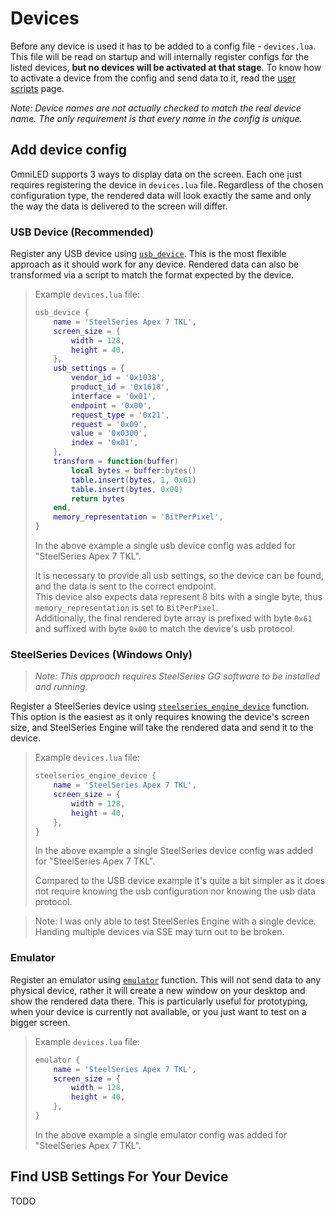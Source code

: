 # Devices

Before any device is used it has to be added to a config file - `devices.lua`. This file will be
read on startup and will internally register configs for the listed devices,
**but no devices will be activated at that stage**. To know how to activate a device from the
config and send data to it, read the [user scripts](user_scripts.md) page.

_Note: Device names are not actually checked to match the real device name. The only requirement is
that every name in the config is unique._

## Add device config

OmniLED supports 3 ways to display data on the screen. Each one just requires registering the
device in `devices.lua` file. Regardless of the chosen configuration type, the rendered data will
look exactly the same and only the way the data is delivered to the screen will differ.

### USB Device (Recommended)

Register any USB device using [`usb_device`](lua_interfaces.md#usb_device). This is the most
flexible approach as it should work for any device. Rendered data can also be transformed via a
script to match the format expected by the device.

> Example `devices.lua` file:
> ```lua
> usb_device {
>     name = 'SteelSeries Apex 7 TKL',
>     screen_size = {
>         width = 128,
>         height = 40,
>     },
>     usb_settings = {
>         vendor_id = '0x1038',
>         product_id = '0x1618',
>         interface = '0x01',
>         endpoint = '0x00',
>         request_type = '0x21',
>         request = '0x09',
>         value = '0x0300',
>         index = '0x01',
>     },
>     transform = function(buffer)
>         local bytes = buffer:bytes()
>         table.insert(bytes, 1, 0x61)
>         table.insert(bytes, 0x00)
>         return bytes
>     end,
>     memory_representation = 'BitPerPixel',
> }
> ```
> In the above example a single usb device config was added for "SteelSeries Apex 7 TKL".
>
> It is necessary to provide all usb settings, so the device can be found, and the data is sent to
> the correct endpoint.  
> This device also expects data represent 8 bits with a single byte, thus `memory_representation`
> is set to `BitPerPixel`.  
> Additionally, the final rendered byte array is prefixed with byte `0x61` and suffixed with byte
> `0x00` to match the device's usb protocol.

### SteelSeries Devices (Windows Only)

> _Note: This approach requires SteelSeries GG software to be installed and running._

Register a SteelSeries device using 
[`steelseries_engine_device`](lua_interfaces.md#steelseries_engine_device) function. This option is
the easiest as it only requires knowing the device's screen size, and SteelSeries Engine will take
the rendered data and send it to the device.

> Example `devices.lua` file:
> ```lua
> steelseries_engine_device {
>     name = 'SteelSeries Apex 7 TKL',
>     screen_size = {
>         width = 128,
>         height = 40,
>     },
> }
> ```
> In the above example a single SteelSeries device config was added for "SteelSeries Apex 7 TKL".
>
> Compared to the USB device example it's quite a bit simpler as it does not require knowing the
> usb configuration nor knowing the usb data protocol.

> Note: I was only able to test SteelSeries Engine with a single device. Handing multiple devices
> via SSE may turn out to be broken.

### Emulator

Register an emulator using [`emulator`](lua_interfaces.md#emulator) function. This will not send
data to any physical device, rather it will create a new window on your desktop and show the
rendered data there. This is particularly useful for prototyping, when your device is currently not
available, or you just want to test on a bigger screen.

> Example `devices.lua` file:
> ```lua
> emulator {
>     name = 'SteelSeries Apex 7 TKL',
>     screen_size = {
>         width = 128,
>         height = 40,
>     },
> }
> ```
> In the above example a single emulator config was added for "SteelSeries Apex 7 TKL".

## Find USB Settings For Your Device

TODO